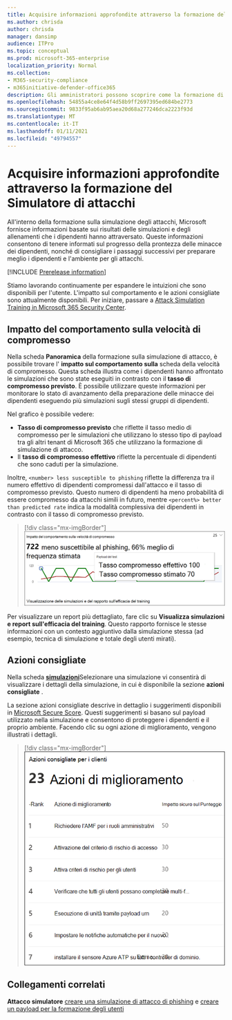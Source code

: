 ```yaml
---
title: Acquisire informazioni approfondite attraverso la formazione del Simulatore di attacchi
ms.author: chrisda
author: chrisda
manager: dansimp
audience: ITPro
ms.topic: conceptual
ms.prod: microsoft-365-enterprise
localization_priority: Normal
ms.collection:
- M365-security-compliance
- m365initiative-defender-office365
description: Gli amministratori possono scoprire come la formazione di simulazione di attacco nel centro sicurezza di Microsoft 365 influisce sui dipendenti e può ottenere informazioni dettagliate sulla simulazione e sulla formazione dei risultati.
ms.openlocfilehash: 54855a4ce8e64f4d58b9ff2697395ed684be2773
ms.sourcegitcommit: 9833f95ab6ab95aea20d68a277246dca2223f93d
ms.translationtype: MT
ms.contentlocale: it-IT
ms.lasthandoff: 01/11/2021
ms.locfileid: "49794557"
---
```

# <a name="gain-insights-through-attack-simulation-training"></a>Acquisire informazioni approfondite attraverso la formazione del Simulatore di attacchi

All'interno della formazione sulla simulazione degli attacchi, Microsoft fornisce informazioni basate sui risultati delle simulazioni e degli allenamenti che i dipendenti hanno attraversato. Queste informazioni consentono di tenere informati sul progresso della prontezza delle minacce dei dipendenti, nonché di consigliare i passaggi successivi per preparare meglio i dipendenti e l'ambiente per gli attacchi.

[!INCLUDE [Prerelease information](../includes/prerelease.md)]

Stiamo lavorando continuamente per espandere le intuizioni che sono disponibili per l'utente. L'impatto sul comportamento e le azioni consigliate sono attualmente disponibili. Per iniziare, passare a [Attack Simulation Training in Microsoft 365 Security Center](https://security.microsoft.com/attacksimulator?viewid=overview).

## <a name="behavior-impact-on-compromise-rate"></a>Impatto del comportamento sulla velocità di compromesso

Nella scheda **Panoramica** della formazione sulla simulazione di attacco, è possibile trovare l' **impatto sul comportamento sulla** scheda della velocità di compromesso. Questa scheda illustra come i dipendenti hanno affrontato le simulazioni che sono state eseguiti in contrasto con il **tasso di compromesso previsto**. È possibile utilizzare queste informazioni per monitorare lo stato di avanzamento della preparazione delle minacce dei dipendenti eseguendo più simulazioni sugli stessi gruppi di dipendenti.

Nel grafico è possibile vedere:

- **Tasso di compromesso previsto** che riflette il tasso medio di compromesso per le simulazioni che utilizzano lo stesso tipo di payload tra gli altri tenant di Microsoft 365 che utilizzano la formazione di simulazione di attacco.
- Il **tasso di compromesso effettivo** riflette la percentuale di dipendenti che sono caduti per la simulazione.

Inoltre, `<number> less susceptible to phishing` riflette la differenza tra il numero effettivo di dipendenti compromessi dall'attacco e il tasso di compromesso previsto. Questo numero di dipendenti ha meno probabilità di essere compromesso da attacchi simili in futuro, mentre `<percent%> better than predicted rate` indica la modalità complessiva dei dipendenti in contrasto con il tasso di compromesso previsto.

> [!div class="mx-imgBorder"]
> ![Scheda impatto sulla simulazione dell'addestramento di attacco](../../media/attack-sim-preview-behavior-impact-card.png)

Per visualizzare un report più dettagliato, fare clic su **Visualizza simulazioni e report sull'efficacia del training**. Questo rapporto fornisce le stesse informazioni con un contesto aggiuntivo dalla simulazione stessa (ad esempio, tecnica di simulazione e totale degli utenti mirati).

## <a name="recommended-actions"></a>Azioni consigliate

Nella scheda [ **simulazioni**](https://security.microsoft.com/attacksimulator?viewid=simulations)Selezionare una simulazione vi consentirà di visualizzare i dettagli della simulazione, in cui è disponibile la sezione **azioni consigliate** .

La sezione azioni consigliate descrive in dettaglio i suggerimenti disponibili in [Microsoft Secure Score](https://docs.microsoft.com/microsoft-365/security/mtp/microsoft-secure-score). Questi suggerimenti si basano sul payload utilizzato nella simulazione e consentono di proteggere i dipendenti e il proprio ambiente. Facendo clic su ogni azione di miglioramento, vengono illustrati i dettagli.

> [!div class="mx-imgBorder"]
> ![Sezione azioni consigliate sulla formazione sulla simulazione di attacco](../../media/attack-sim-preview-recommended-actions.png)

## <a name="related-links"></a>Collegamenti correlati

**Attacco simulatore** [creare una simulazione di attacco di phishing](attack-simulation-training.md) e [creare un payload per la formazione degli utenti](attack-simulation-training-payloads.md)

